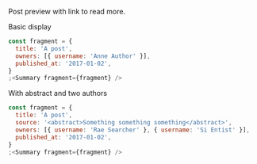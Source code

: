 Post preview with link to read more.

Basic display

```js
const fragment = {
  title: 'A post',
  owners: [{ username: 'Anne Author' }],
  published_at: '2017-01-02',
}
;<Summary fragment={fragment} />
```

With abstract and two authors

```js
const fragment = {
  title: 'A post',
  source: '<abstract>Something something something</abstract>',
  owners: [{ username: 'Rae Searcher' }, { username: 'Si Entist' }],
  published_at: '2017-01-02',
}
;<Summary fragment={fragment} />
```
